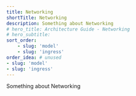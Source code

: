```yaml
---
title: Networking
shortTitle: Networking
description: Something about Networking
# hero_title: Architecture Guide - Networking
# hero_subtitle: 
sort_order:
	- slug: 'model'
	- slug: 'ingress'
order_idea: # unused
- slug: 'model'
- slug: 'ingress'
---
```


Something about Networking